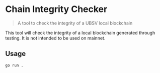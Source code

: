 # Chain Integrity Checker
> A tool to check the integrity of a UBSV local blockchain

This tool will check the integrity of a local blockchain generated through testing. It is not intended to be used on
mainnet.

## Usage

```shell
go run .
```

